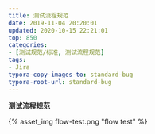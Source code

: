 ```yaml
---
title: 测试流程规范
date: 2019-11-04 20:20:01
updated: 2020-10-15 22:21:01
top: 850
categories: 
- [测试规范/标准, 测试流程规范]
tags:
- Jira
typora-copy-images-to: standard-bug
typora-root-url: standard-bug
---
```



**测试流程规范**




{% asset_img flow-test.png "flow test" %}